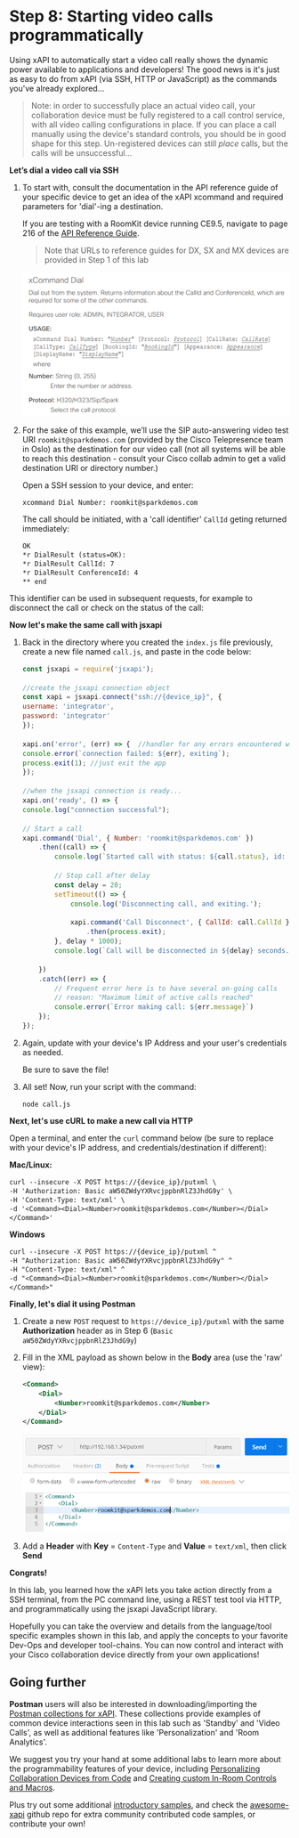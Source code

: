 # Step 8: Starting video calls programmatically

Using xAPI to automatically start a video call really shows the dynamic power available to applications and developers! The good news is it's just as easy to do from xAPI (via SSH, HTTP or JavaScript) as the commands you've already explored...

>Note: in order to successfully place an actual video call, your collaboration device must be fully registered to a call control service, with all video calling configurations in place.  If you can place a call manually using the device's standard controls, you should be in good shape for this step.  Un-registered devices can still _place_ calls, but the calls will be unsuccessful...

**Let’s dial a video call via SSH**

1. To start with, consult the documentation in the API reference guide of your specific device to get an idea of the xAPI xcommand and required parameters for 'dial'-ing a destination.

    If you are testing with a RoomKit device running CE9.5, navigate to page 216 of the [API Reference Guide](https://www.cisco.com/c/dam/en/us/td/docs/telepresence/endpoint/ce95/collaboration-endpoint-software-api-reference-guide-ce95.pdf).

    >Note that URLs to reference guides for DX, SX and MX devices are provided in Step 1 of this lab

    ![Dial Command](assets/images/step7-dial-command.png)

1. For the sake of this example, we’ll use the SIP auto-answering video test URI `roomkit@sparkdemos.com` (provided by the Cisco Telepresence team in Oslo) as the destination for our video call (not all systems will be able to reach this destination - consult your Cisco collab admin to get a valid destination URI or directory number.)

    Open a SSH session to your device, and enter:

    ```shell
    xcommand Dial Number: roomkit@sparkdemos.com
    ```

    The call should be initiated, with a 'call identifier' `CallId` geting returned immediately:

    ```shell
    OK
    *r DialResult (status=OK):
    *r DialResult CallId: 7
    *r DialResult ConferenceId: 4
    ** end
    ```

This identifier can be used in subsequent requests, for example to disconnect the call or check on the status of the call:

**Now let's make the same call with jsxapi**

1. Back in the directory where you created the `index.js` file previously, create a new file named `call.js`, and paste in the code below:

    ```javascript
    const jsxapi = require('jsxapi');

    //create the jsxapi connection object
    const xapi = jsxapi.connect("ssh://{device_ip}", {
    username: 'integrator',
    password: 'integrator'
    });

    xapi.on('error', (err) => {  //handler for any errors encountered with jsxapi
    console.error(`connection failed: ${err}, exiting`);
    process.exit(1); //just exit the app
    });

    //when the jsxapi connection is ready...
    xapi.on('ready', () => {
    console.log("connection successful");

    // Start a call
    xapi.command('Dial', { Number: 'roomkit@sparkdemos.com' })
        .then((call) => {
            console.log(`Started call with status: ${call.status}, id: ${call.CallId}`);

            // Stop call after delay
            const delay = 20;
            setTimeout(() => {
                console.log('Disconnecting call, and exiting.');

                xapi.command('Call Disconnect', { CallId: call.CallId })
                    .then(process.exit);
            }, delay * 1000);
            console.log(`Call will be disconnected in ${delay} seconds...`);

        })
        .catch((err) => {
            // Frequent error here is to have several on-going calls
            // reason: "Maximum limit of active calls reached"
            console.error(`Error making call: ${err.message}`)
        });
    });
    ```

1. Again, update with your device's IP Address and your user's credentials as needed.

    Be sure to save the file!

1. All set! Now, run your script with the command:

    ```shell
    node call.js
    ```

**Next, let's use cURL to make a new call via HTTP**

Open a terminal, and enter the `curl` command below (be sure to replace with your device's IP address, and credentials/destination if different):

**Mac/Linux:**

```shell
curl --insecure -X POST https://{device_ip}/putxml \
-H 'Authorization: Basic aW50ZWdyYXRvcjppbnRlZ3JhdG9y' \
-H 'Content-Type: text/xml' \
-d '<Command><Dial><Number>roomkit@sparkdemos.com</Number></Dial></Command>'
```

**Windows**

```shell
curl --insecure -X POST https://{device_ip}/putxml ^
-H "Authorization: Basic aW50ZWdyYXRvcjppbnRlZ3JhdG9y" ^
-H "Content-Type: text/xml" ^
-d "<Command><Dial><Number>roomkit@sparkdemos.com</Number></Dial></Command>"
```

**Finally, let's dial it using Postman**

1. Create a new `POST` request to `https://device_ip}/putxml` with the same **Authorization** header as in Step 6 (`Basic aW50ZWdyYXRvcjppbnRlZ3JhdG9y`)

1. Fill in the XML payload as shown below in the **Body** area (use the 'raw' view):

    ```xml
    <Command>
        <Dial>
            <Number>roomkit@sparkdemos.com</Number>
        </Dial>
    </Command>
    ```

    ![Dial Command via Postman](assets/images/step7-dial-via-postman.png)

1. Add a **Header** with **Key** = `Content-Type` and **Value** = `text/xml`, then click **Send**

**Congrats!**

In this lab, you learned how the xAPI lets you take action directly from a SSH terminal, from the PC command line, using a REST test tool via HTTP, and programmatically using the jsxapi JavaScript library.

Hopefully you can take the overview and details from the language/tool specific examples shown in this lab, and apply the concepts to your favorite Dev-Ops and developer tool-chains.  You can now control and interact with your Cisco collaboration device directly from your own applications!

## Going further

**Postman** users will also be interested in downloading/importing the [Postman collections for xAPI](https://github.com/CiscoDevNet/postman-xapi). These collections provide examples of common device interactions seen in this lab such as 'Standby' and 'Video Calls', as well as additional features like 'Personalization' and 'Room Analytics'.

We suggest you try your hand at some additional labs to learn more about the programmability features of your device, including [Personalizing Collaboration Devices from Code](https://developer.cisco.com/learning/lab/collab-xapi-branding/step/1) and [Creating custom In-Room Controls and Macros](https://developer.cisco.com/learning/lab/collab-xapi-controls/step/1).

Plus try out some additional [introductory samples](https://github.com/ObjectIsAdvantag/xapi-samples), and check the [awesome-xapi](https://github.com/CiscoDevNet/awesome-xapi) github repo for extra community contributed code samples, or contribute your own!
